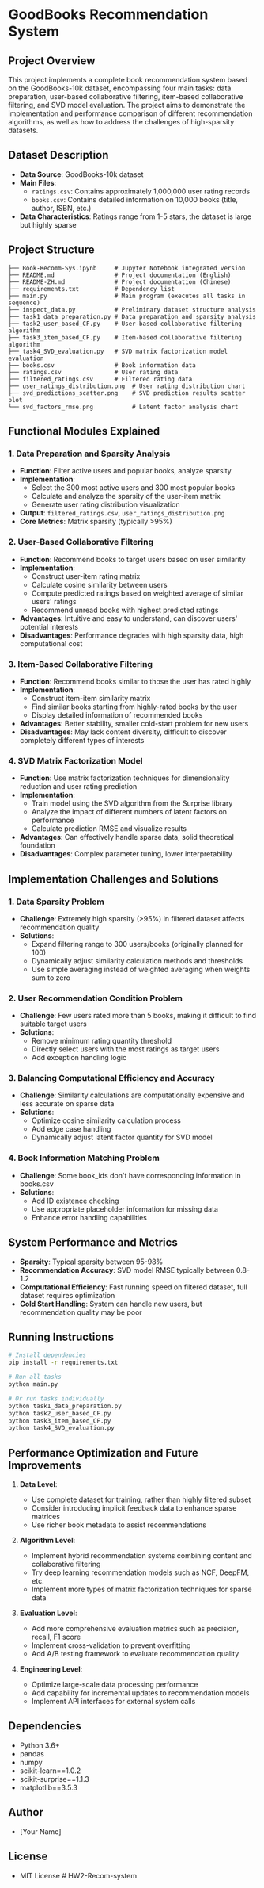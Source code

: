 # GoodBooks Recommendation System

## Project Overview
This project implements a complete book recommendation system based on the GoodBooks-10k dataset, encompassing four main tasks: data preparation, user-based collaborative filtering, item-based collaborative filtering, and SVD model evaluation. The project aims to demonstrate the implementation and performance comparison of different recommendation algorithms, as well as how to address the challenges of high-sparsity datasets.

## Dataset Description
- **Data Source**: GoodBooks-10k dataset
- **Main Files**:
  - `ratings.csv`: Contains approximately 1,000,000 user rating records
  - `books.csv`: Contains detailed information on 10,000 books (title, author, ISBN, etc.)
- **Data Characteristics**: Ratings range from 1-5 stars, the dataset is large but highly sparse

## Project Structure
```
├── Book-Recomm-Sys.ipynb     # Jupyter Notebook integrated version
├── README.md                 # Project documentation (English)
├── README-ZH.md              # Project documentation (Chinese)
├── requirements.txt          # Dependency list
├── main.py                   # Main program (executes all tasks in sequence)
├── inspect_data.py           # Preliminary dataset structure analysis
├── task1_data_preparation.py # Data preparation and sparsity analysis
├── task2_user_based_CF.py    # User-based collaborative filtering algorithm
├── task3_item_based_CF.py    # Item-based collaborative filtering algorithm
├── task4_SVD_evaluation.py   # SVD matrix factorization model evaluation
├── books.csv                 # Book information data
├── ratings.csv               # User rating data
├── filtered_ratings.csv      # Filtered rating data
├── user_ratings_distribution.png  # User rating distribution chart
├── svd_predictions_scatter.png    # SVD prediction results scatter plot
└── svd_factors_rmse.png           # Latent factor analysis chart
```

## Functional Modules Explained

### 1. Data Preparation and Sparsity Analysis
- **Function**: Filter active users and popular books, analyze sparsity
- **Implementation**:
  - Select the 300 most active users and 300 most popular books
  - Calculate and analyze the sparsity of the user-item matrix
  - Generate user rating distribution visualization
- **Output**: `filtered_ratings.csv`, `user_ratings_distribution.png`
- **Core Metrics**: Matrix sparsity (typically >95%)

### 2. User-Based Collaborative Filtering
- **Function**: Recommend books to target users based on user similarity
- **Implementation**:
  - Construct user-item rating matrix
  - Calculate cosine similarity between users
  - Compute predicted ratings based on weighted average of similar users' ratings
  - Recommend unread books with highest predicted ratings
- **Advantages**: Intuitive and easy to understand, can discover users' potential interests
- **Disadvantages**: Performance degrades with high sparsity data, high computational cost

### 3. Item-Based Collaborative Filtering
- **Function**: Recommend books similar to those the user has rated highly
- **Implementation**:
  - Construct item-item similarity matrix
  - Find similar books starting from highly-rated books by the user
  - Display detailed information of recommended books
- **Advantages**: Better stability, smaller cold-start problem for new users
- **Disadvantages**: May lack content diversity, difficult to discover completely different types of interests

### 4. SVD Matrix Factorization Model
- **Function**: Use matrix factorization techniques for dimensionality reduction and user rating prediction
- **Implementation**:
  - Train model using the SVD algorithm from the Surprise library
  - Analyze the impact of different numbers of latent factors on performance
  - Calculate prediction RMSE and visualize results
- **Advantages**: Can effectively handle sparse data, solid theoretical foundation
- **Disadvantages**: Complex parameter tuning, lower interpretability

## Implementation Challenges and Solutions

### 1. Data Sparsity Problem
- **Challenge**: Extremely high sparsity (>95%) in filtered dataset affects recommendation quality
- **Solutions**:
  - Expand filtering range to 300 users/books (originally planned for 100)
  - Dynamically adjust similarity calculation methods and thresholds
  - Use simple averaging instead of weighted averaging when weights sum to zero

### 2. User Recommendation Condition Problem
- **Challenge**: Few users rated more than 5 books, making it difficult to find suitable target users
- **Solutions**:
  - Remove minimum rating quantity threshold
  - Directly select users with the most ratings as target users
  - Add exception handling logic

### 3. Balancing Computational Efficiency and Accuracy
- **Challenge**: Similarity calculations are computationally expensive and less accurate on sparse data
- **Solutions**:
  - Optimize cosine similarity calculation process
  - Add edge case handling
  - Dynamically adjust latent factor quantity for SVD model

### 4. Book Information Matching Problem
- **Challenge**: Some book_ids don't have corresponding information in books.csv
- **Solutions**:
  - Add ID existence checking
  - Use appropriate placeholder information for missing data
  - Enhance error handling capabilities

## System Performance and Metrics
- **Sparsity**: Typical sparsity between 95-98%
- **Recommendation Accuracy**: SVD model RMSE typically between 0.8-1.2
- **Computational Efficiency**: Fast running speed on filtered dataset, full dataset requires optimization
- **Cold Start Handling**: System can handle new users, but recommendation quality may be poor

## Running Instructions
```bash
# Install dependencies
pip install -r requirements.txt

# Run all tasks
python main.py

# Or run tasks individually
python task1_data_preparation.py
python task2_user_based_CF.py
python task3_item_based_CF.py
python task4_SVD_evaluation.py
```

## Performance Optimization and Future Improvements
1. **Data Level**:
   - Use complete dataset for training, rather than highly filtered subset
   - Consider introducing implicit feedback data to enhance sparse matrices
   - Use richer book metadata to assist recommendations

2. **Algorithm Level**:
   - Implement hybrid recommendation systems combining content and collaborative filtering
   - Try deep learning recommendation models such as NCF, DeepFM, etc.
   - Implement more types of matrix factorization techniques for sparse data

3. **Evaluation Level**:
   - Add more comprehensive evaluation metrics such as precision, recall, F1 score
   - Implement cross-validation to prevent overfitting
   - Add A/B testing framework to evaluate recommendation quality

4. **Engineering Level**:
   - Optimize large-scale data processing performance
   - Add capability for incremental updates to recommendation models
   - Implement API interfaces for external system calls

## Dependencies
- Python 3.6+
- pandas
- numpy
- scikit-learn==1.0.2
- scikit-surprise==1.1.3
- matplotlib==3.5.3

## Author
- [Your Name]

## License
- MIT License #   H W 2 - R e c o m - s y s t e m  
 